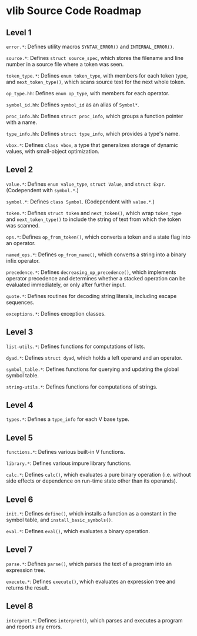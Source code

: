 vlib Source Code Roadmap
========================

Level 1
-------

`error.*`:  Defines utility macros `SYNTAX_ERROR()` and `INTERNAL_ERROR()`.

`source.*`:  Defines `struct source_spec`, which stores the filename and line number in a source file where a token was seen.

`token_type.*`:  Defines `enum token_type`, with members for each token type, and `next_token_type()`, which scans source text for the next whole token.

`op_type.hh`:  Defines `enum op_type`, with members for each operator.

`symbol_id.hh`:  Defines `symbol_id` as an alias of `Symbol*`.

`proc_info.hh`:  Defines `struct proc_info`, which groups a function pointer with a name.

`type_info.hh`:  Defines `struct type_info`, which provides a type's name.

`vbox.*`:  Defines `class vbox`, a type that generalizes storage of dynamic values, with small-object optimization.

Level 2
-------

`value.*`:  Defines `enum value_type`, `struct Value`, and `struct Expr`.  (Codependent with `symbol.*`.)

`symbol.*`:  Defines `class Symbol`.  (Codependent with `value.*`.)

`token.*`:  Defines `struct token` and `next_token()`, which wrap `token_type` and `next_token_type()` to include the string of text from which the token was scanned.

`ops.*`:  Defines `op_from_token()`, which converts a token and a state flag into an operator.

`named_ops.*`:  Defines `op_from_name()`, which converts a string into a binary infix operator.

`precedence.*`:  Defines `decreasing_op_precedence()`, which implements operator precedence and determines whether a stacked operation can be evaluated immediately, or only after further input.

`quote.*`:  Defines routines for decoding string literals, including escape sequences.

`exceptions.*`:  Defines exception classes.

Level 3
-------

`list-utils.*`:  Defines functions for computations of lists.

`dyad.*`:  Defines `struct dyad`, which holds a left operand and an operator.

`symbol_table.*`:  Defines functions for querying and updating the global symbol table.

`string-utils.*`:  Defines functions for computations of strings.

Level 4
-------

`types.*`:  Defines a `type_info` for each V base type.

Level 5
-------

`functions.*`:  Defines various built-in V functions.

`library.*`:  Defines various impure library functions.

`calc.*`:  Defines `calc()`, which evaluates a pure binary operation (i.e. without side effects or dependence on run-time state other than its operands).

Level 6
-------

`init.*`:  Defines `define()`, which installs a function as a constant in the symbol table, and `install_basic_symbols()`.

`eval.*`:  Defines `eval()`, which evaluates a binary operation.

Level 7
-------

`parse.*`:  Defines `parse()`, which parses the text of a program into an expression tree.

`execute.*`:  Defines `execute()`, which evaluates an expression tree and returns the result.

Level 8
-------

`interpret.*`:  Defines `interpret()`, which parses and executes a program and reports any errors.
